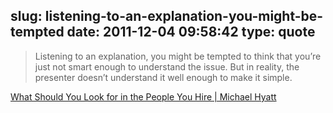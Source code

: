 slug: listening-to-an-explanation-you-might-be-tempted
date: 2011-12-04 09:58:42
type: quote
---

> Listening to an explanation, you might be tempted to think that you’re just not smart enough to understand the issue. But in reality, the presenter doesn’t understand it well enough to make it simple.

[What Should You Look for in the People You Hire | Michael Hyatt](http://michaelhyatt.com/what-should-you-look-for-in-the-people-you-hire.html)
